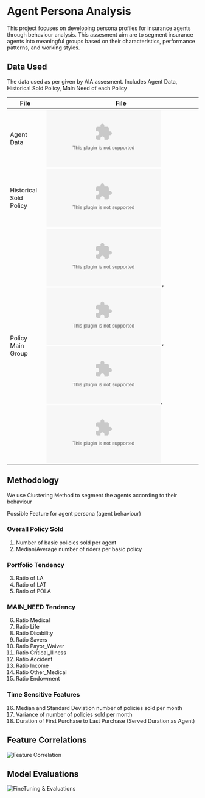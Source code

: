 
# Agent Persona Analysis
This project focuses on developing persona profiles for insurance agents through behaviour analysis. This assesment aim are to segment insurance agents into meaningful groups based on their characteristics, performance patterns, and working styles.


## Data Used
The data used as per given by AIA assesment.
Includes Agent Data, Historical Sold Policy, Main Need of each Policy

| File             | File                                                               |
| ----------------- | ----------------------------------------------------------------------- |
| Agent Data | ![AGENT.CSV](https://github.com/adleefuad/aia-assesment/blob/main/assessment_data/AGENT.csv)|
| Historical Sold Policy | ![MAIN.CSV](https://github.com/adleefuad/aia-assesment/blob/main/assessment_data/MAIN.csv)  |
| Policy Main Group | ![B.CSV](https://github.com/adleefuad/aia-assesment/blob/main/assessment_data/B.csv) , ![C.CSV](https://github.com/adleefuad/aia-assesment/blob/main/assessment_data/C.csv) , ![D.CSV](https://github.com/adleefuad/aia-assesment/blob/main/assessment_data/D.csv), ![E.CSV](https://github.com/adleefuad/aia-assesment/blob/main/assessment_data/E.csv)|


## Methodology
We use Clustering Method to segment the agents according to their behaviour

Possible Feature for agent persona (agent behaviour)
### Overall Policy Sold
1. Number of basic policies sold per agent
2. Median/Average number of riders per basic policy
### Portfolio Tendency
3. Ratio of LA
4. Ratio of LAT
5. Ratio of POLA
### MAIN_NEED Tendency
6. Ratio Medical
7. Ratio Life
8. Ratio Disability
9. Ratio Savers
10. Ratio Payor_Waiver
11. Ratio Critical_Illness
12. Ratio Accident
13. Ratio Income
14. Ratio Other_Medical
15. Ratio Endowment

### Time Sensitive Features
16. Median and Standard Deviation number of policies sold per month 
17. Variance of number of policies sold per month
18. Duration of First Purchase to Last Purchase (Served Duration as Agent)


## Feature Correlations

![Feature Correlation](https://github.com/adleefuad/aia-assesment/blob/main/Model%20FineTuning%20And%20Evaluations.png)

## Model Evaluations
![FineTuning & Evaluations](https://github.com/adleefuad/aia-assesment/blob/main/Model%20FineTuning%20And%20Evaluations.png)
